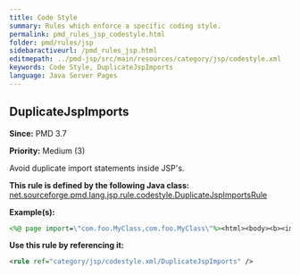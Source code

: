 ```yaml
---
title: Code Style
summary: Rules which enforce a specific coding style.
permalink: pmd_rules_jsp_codestyle.html
folder: pmd/rules/jsp
sidebaractiveurl: /pmd_rules_jsp.html
editmepath: ../pmd-jsp/src/main/resources/category/jsp/codestyle.xml
keywords: Code Style, DuplicateJspImports
language: Java Server Pages
---
```

## DuplicateJspImports

**Since:** PMD 3.7

**Priority:** Medium (3)

Avoid duplicate import statements inside JSP's.

**This rule is defined by the following Java class:** [net.sourceforge.pmd.lang.jsp.rule.codestyle.DuplicateJspImportsRule](https://github.com/pmd/pmd/blob/master/pmd-jsp/src/main/java/net/sourceforge/pmd/lang/jsp/rule/codestyle/DuplicateJspImportsRule.java)

**Example(s):**

``` jsp
<%@ page import=\"com.foo.MyClass,com.foo.MyClass\"%><html><body><b><img src=\"<%=Some.get()%>/foo\">xx</img>text</b></body></html>
```

**Use this rule by referencing it:**
``` xml
<rule ref="category/jsp/codestyle.xml/DuplicateJspImports" />
```

